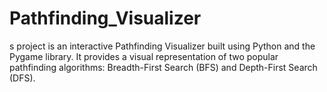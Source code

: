 # Pathfinding_Visualizer
s project is an interactive Pathfinding Visualizer built using Python and the Pygame library. It provides a visual representation of two popular pathfinding algorithms: Breadth-First Search (BFS) and Depth-First Search (DFS).
